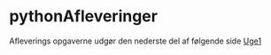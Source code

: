 # pythonAfleveringer
Afleverings opgaverne udgør den nederste del af følgende side
[Uge1](https://github.com/MukHansen/pythonAfleveringer/blob/master/Uge1/Aflevering%20Uge1.ipynb)
